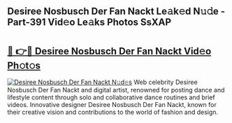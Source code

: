## Desiree Nosbusch Der Fan Nackt Le𝚊k𝚎d N𝚞𝚍e - Part-391 Vid𝚎o Le𝚊ks Photos SsXAP

# <h2><a href="http://fb0beq.evod.top/?m=Desiree+Nosbusch+Der+Fan+Nackt">🔗 👉🔴 Desiree Nosbusch Der Fan Nackt Vid𝚎o Ph𝚘t𝚘s</a></h2>

[![Desiree Nosbusch Der Fan Nackt N𝚞d𝚎s](https://i.imgur.com/8V9OHl7.gif)](http://fb0beq.evod.top/?m=Desiree+Nosbusch+Der+Fan+Nackt)
Web celebrity Desiree Nosbusch Der Fan Nackt and digital artist, renowned for posting dance and lifestyle content through solo and collaborative dance routines and brief videos. Innovative designer Desiree Nosbusch Der Fan Nackt, known for their creative vision and contributions to the world of fashion and design. 
